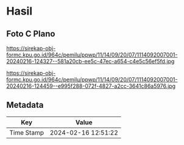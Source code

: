 # Hasil

## Foto C Plano

https://sirekap-obj-formc.kpu.go.id/964c/pemilu/ppwp/11/14/09/20/07/1114092007001-20240216-124327--581a20cb-ee5c-47ec-a654-c4e5c56ef5fd.jpg

https://sirekap-obj-formc.kpu.go.id/964c/pemilu/ppwp/11/14/09/20/07/1114092007001-20240216-124459--e995f288-072f-4827-a2cc-3641c86a5976.jpg


## Metadata

| Key        | Value               |
| ---------- | ------------------- |
| Time Stamp | 2024-02-16 12:51:22 |



